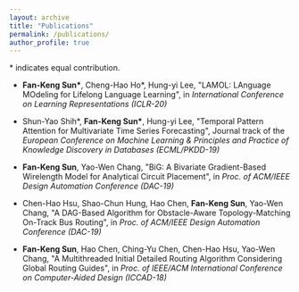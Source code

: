 ```yaml
---
layout: archive
title: "Publications"
permalink: /publications/
author_profile: true
---
```


\* indicates equal contribution.

- __Fan-Keng Sun\*__, Cheng-Hao Ho\*, Hung-yi Lee,
"LAMOL: LAnguage MOdeling for Lifelong Language Learning",
in _International Conference on Learning Representations (ICLR-20)_

- Shun-Yao Shih\*, __Fan-Keng Sun\*__, Hung-yi Lee,
"Temporal Pattern Attention for Multivariate Time Series Forecasting",
Journal track of the _European Conference on Machine Learning & Principles and Practice of Knowledge Discovery in Databases (ECML/PKDD-19)_

- __Fan-Keng Sun__, Yao-Wen Chang,
"BiG: A Bivariate Gradient-Based Wirelength Model for Analytical Circuit Placement",
in _Proc. of ACM/IEEE Design Automation Conference (DAC-19)_

- Chen-Hao Hsu, Shao-Chun Hung, Hao Chen, __Fan-Keng Sun__, Yao-Wen Chang,
"A DAG-Based Algorithm for Obstacle-Aware Topology-Matching On-Track Bus Routing",
in _Proc. of ACM/IEEE Design Automation Conference (DAC-19)_

- __Fan-Keng Sun__, Hao Chen,  Ching-Yu Chen, Chen-Hao Hsu, Yao-Wen Chang,
"A Multithreaded Initial Detailed Routing Algorithm Considering Global Routing Guides",
in _Proc. of IEEE/ACM International Conference on Computer-Aided Design (ICCAD-18)_
